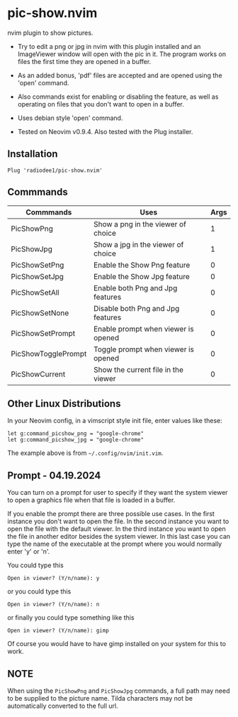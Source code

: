 # pic-show.nvim

nvim plugin to show pictures.

* Try to edit a png or jpg in nvim with this plugin installed and an ImageViewer window will open with the pic in it. The program works on files the first time they are opened in a buffer.

* As an added bonus, 'pdf' files are accepted and are opened using the 'open' command.

* Also commands exist for enabling or disabling the feature, as well as operating on files that you don't want to open in a buffer.

* Uses debian style 'open' command.

* Tested on Neovim v0.9.4. Also tested with the Plug installer.

## Installation

```
Plug 'radiodee1/pic-show.nvim'
```

## Commmands

| Commmands | Uses | Args |
|---|---|---|
| PicShowPng | Show a png in the viewer of choice | 1 |
| PicShowJpg | Show a jpg in the viewer of choice | 1 |
| PicShowSetPng | Enable the Show Png feature | 0 |
| PicShowSetJpg | Enable the Show Jpg feature | 0 |
| PicShowSetAll | Enable both Png and Jpg features | 0 |
| PicShowSetNone | Disable both Png and Jpg features | 0 |
| PicShowSetPrompt | Enable prompt when viewer is opened | 0 |
| PicShowTogglePrompt | Toggle prompt when viewer is opened | 0 |
| PicShowCurrent | Show the current file in the viewer | 0 |

## Other Linux Distributions

In your Neovim config, in a vimscript style init file, enter values like these:

```
let g:command_picshow_png = "google-chrome"
let g:command_picshow_jpg = "google-chrome"
```

The example above is from `~/.config/nvim/init.vim`.

## Prompt - 04.19.2024

You can turn on a prompt for user to specify if they want the system viewer to open a graphics file when that file is loaded in a buffer.

If you enable the prompt there are three possible use cases. In the first instance you don't want to open the file. 
In the second instance you want to open the file with the default viewer. In the third instance you want to open the 
file in another editor besides the system viewer. In this last case you can type the name of the executable at the 
prompt where you would normally enter 'y' or 'n'.


You could type this 
```
Open in viewer? (Y/n/name): y 
```
or you could type this 
```
Open in viewer? (Y/n/name): n 
```
or finally you could type something like this 
```
Open in viewer? (Y/n/name): gimp
```
Of course you would have to have gimp installed on your system for this to work. 

## NOTE

When using the `PicShowPng` and `PicShowJpg` commands, a full path may need to be supplied to the picture name. Tilda characters may not be automatically converted to the 
full url.
